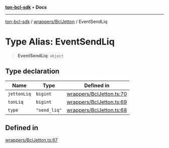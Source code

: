 [**ton-bcl-sdk**](../../../README.md) • **Docs**

***

[ton-bcl-sdk](../../../README.md) / [wrappers/BclJetton](../README.md) / EventSendLiq

# Type Alias: EventSendLiq

> **EventSendLiq**: `object`

## Type declaration

| Name | Type | Defined in |
| ------ | ------ | ------ |
| `jettonLiq` | `bigint` | [wrappers/BclJetton.ts:70](https://github.com/ton-fun-tech/ton-bcl-sdk/blob/ffd6d588d9dc3d518bbd0964504b3e82bf668687/src/wrappers/BclJetton.ts#L70) |
| `tonLiq` | `bigint` | [wrappers/BclJetton.ts:69](https://github.com/ton-fun-tech/ton-bcl-sdk/blob/ffd6d588d9dc3d518bbd0964504b3e82bf668687/src/wrappers/BclJetton.ts#L69) |
| `type` | `"send_liq"` | [wrappers/BclJetton.ts:68](https://github.com/ton-fun-tech/ton-bcl-sdk/blob/ffd6d588d9dc3d518bbd0964504b3e82bf668687/src/wrappers/BclJetton.ts#L68) |

## Defined in

[wrappers/BclJetton.ts:67](https://github.com/ton-fun-tech/ton-bcl-sdk/blob/ffd6d588d9dc3d518bbd0964504b3e82bf668687/src/wrappers/BclJetton.ts#L67)
